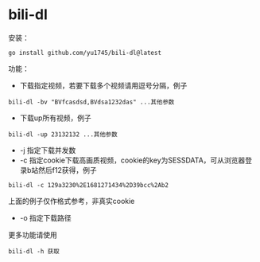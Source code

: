 # bili-dl
安装：
``` shell
go install github.com/yu1745/bili-dl@latest
```
功能：

* 下载指定视频，若要下载多个视频请用逗号分隔，例子

``` shell
bili-dl -bv "BVfcasdsd,BVdsa1232das" ...其他参数
```

* 下载up所有视频，例子
``` shell
bili-dl -up 23132132 ...其他参数
```
* -j 指定下载并发数
* -c 指定cookie下载高画质视频，cookie的key为SESSDATA，可从浏览器登录b站然后f12获得，例子
``` shell
bili-dl -c 129a3230%2E1681271434%2D39bcc%2Ab2
```
上面的例子仅作格式参考，非真实cookie
* -o 指定下载路径

更多功能请使用
``` shell
bili-dl -h 获取
```
